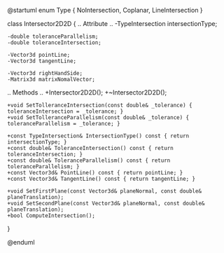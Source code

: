 @startuml
enum Type {
  NoIntersection,
  Coplanar,
  LineIntersection
}

class Intersector2D2D {
  .. Attribute ..
    -TypeIntersection intersectionType;

    -double toleranceParallelism;
    -double toleranceIntersection;

    -Vector3d pointLine;
    -Vector3d tangentLine;

    -Vector3d rightHandSide;
    -Matrix3d matrixNomalVector;

  .. Methods ..
    +Intersector2D2D();
    +~Intersector2D2D();

    +void SetTolleranceIntersection(const double& _tolerance) { toleranceIntersection = _tolerance; }
    +void SetTolleranceParallelism(const double& _tolerance) { toleranceParallelism = _tolerance; }

    +const TypeIntersection& IntersectionType() const { return intersectionType; }
    +const double& ToleranceIntersection() const { return toleranceIntersection; }
    +const double& ToleranceParallelism() const { return toleranceParallelism; }
    +const Vector3d& PointLine() const { return pointLine; }
    +const Vector3d& TangentLine() const { return tangentLine; }

    +void SetFirstPlane(const Vector3d& planeNormal, const double& planeTranslation);
    +void SetSecondPlane(const Vector3d& planeNormal, const double& planeTranslation);
    +bool ComputeIntersection();
}


@enduml
